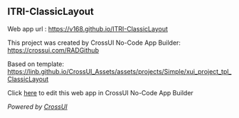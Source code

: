 ## ITRI-ClassicLayout
Web app url : https://v168.github.io/ITRI-ClassicLayout

This project was created by CrossUI No-Code App Builder: https://crossui.com/RADGithub

Based on template: https://linb.github.io/CrossUI_Assets/assets/projects/Simple/xui_project_tpl_ClassicLayout

Click [here](https://crossui.com/RADGithub/#!from=github&owner=v168&repo=ITRI-ClassicLayout) to edit this web app in CrossUI No-Code App Builder

<i>Powered by [CrossUI](https://crossui.com)</i>
